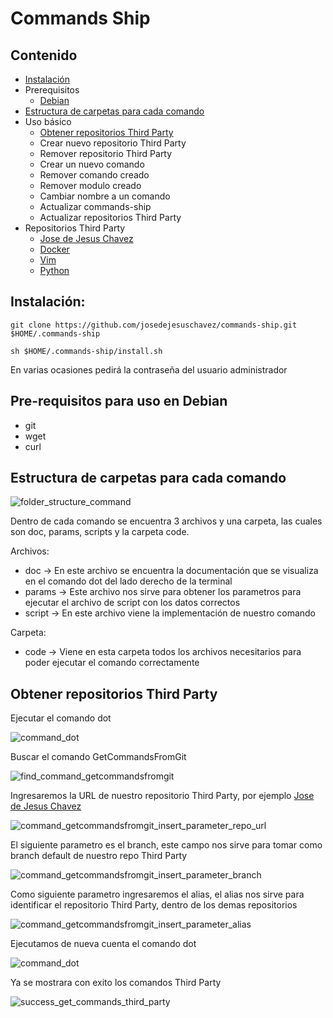 # Commands Ship

## Contenido

* [Instalación](#Instalación)
* Prerequisitos
    * [Debian](#pre-requisitos-para-uso-en-debian)
* [Estructura de carpetas para cada comando](#estructura-de-carpetas-para-cada-comando)
* Uso básico
    * [Obtener repositorios Third Party](#obtener-repositorios-third-party)
    * Crear nuevo repositorio Third Party
    * Remover repositorio Third Party
    * Crear un nuevo comando
    * Remover comando creado
    * Remover modulo creado
    * Cambiar nombre a un comando
    * Actualizar commands-ship
    * Actualizar repositorios Third Party
* Repositorios Third Party
    * [Jose de Jesus Chavez][josedejesuschavezrepo]
    * [Docker][docker-repo]
    * [Vim][vim-repo]
    * [Python][python-repo]
## Instalación:
`git clone https://github.com/josedejesuschavez/commands-ship.git $HOME/.commands-ship`

`sh $HOME/.commands-ship/install.sh`

En varias ocasiones pedirá la contraseña del usuario administrador

## Pre-requisitos para uso en Debian
- git
- wget
- curl

## Estructura de carpetas para cada comando

![folder_structure_command](https://user-images.githubusercontent.com/2577473/112806663-44afc080-9034-11eb-864f-617dcc98bf18.png)

Dentro de cada comando se encuentra 3 archivos y una carpeta, las cuales son doc, params, scripts y la carpeta code.

Archivos:

- doc       -> En este archivo se encuentra la documentación que se visualiza en el comando dot del lado derecho de la terminal
- params    -> Este archivo nos sirve para obtener los parametros para ejecutar el archivo de script con los datos correctos
- script    -> En este archivo viene la implementación de nuestro comando

Carpeta:
- code      -> Viene en esta carpeta todos los archivos necesitarios para poder ejecutar el comando correctamente

## Obtener repositorios Third Party
Ejecutar el comando dot

![command_dot](https://user-images.githubusercontent.com/2577473/112799325-6eb0b500-902b-11eb-9424-55764258f2fe.png)

Buscar el comando GetCommandsFromGit

![find_command_getcommandsfromgit](https://user-images.githubusercontent.com/2577473/112799654-dff06800-902b-11eb-8c1d-49e68a47e3be.png)

Ingresaremos la URL de nuestro repositorio Third Party, por ejemplo [Jose de Jesus Chavez][josedejesuschavezrepo_git]

![command_getcommandsfromgit_insert_parameter_repo_url](https://user-images.githubusercontent.com/2577473/112799905-32ca1f80-902c-11eb-8e55-4954215fe5b4.png)

El siguiente parametro es el branch, este campo nos sirve para tomar como branch default de nuestro repo Third Party

![command_getcommandsfromgit_insert_parameter_branch](https://user-images.githubusercontent.com/2577473/112800328-bb48c000-902c-11eb-90f7-2faa924cb563.png)

Como siguiente parametro ingresaremos el alias, el alias nos sirve para identificar el repositorio Third Party, dentro de los demas repositorios

![command_getcommandsfromgit_insert_parameter_alias](https://user-images.githubusercontent.com/2577473/112801195-d49e3c00-902d-11eb-8340-f02cd8da95e8.png)

Ejecutamos de nueva cuenta el comando dot

![command_dot](https://user-images.githubusercontent.com/2577473/112799325-6eb0b500-902b-11eb-9424-55764258f2fe.png)

Ya se mostrara con exito los comandos Third Party

![success_get_commands_third_party](https://user-images.githubusercontent.com/2577473/112805981-855b0a00-9033-11eb-98e4-27eb7ae6d607.png)

[josedejesuschavezrepo]: https://github.com/josedejesuschavez/commands-public
[docker-repo]: https://github.com/josedejesuschavez/commands-docker
[vim-repo]: https://github.com/josedejesuschavez/commands-vim
[python-repo]: https://github.com/josedejesuschavez/commands-python
[josedejesuschavezrepo_git]: https://github.com/josedejesuschavez/commands-public.git
